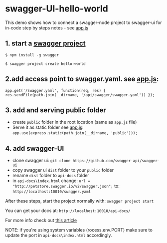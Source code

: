 # swagger-UI-hello-world
This demo shows how to connect a swagger-node project to swagger-ui
for in-code step by steps notes - see [app.js](https://github.com/Webiks/swagger-UI-hello-world\app.js)

## 1. start a [swagger project](https://www.npmjs.com/package/swagger)
`$ npm install -g swagger`

`$ swagger project create hello-world`


## 2.add access point to swagger.yaml. see [app.js](https://github.com/Webiks/swagger-UI-hello-world\app):
`
app.get('/swagger.yaml', function(req, res) {
    res.sendFile(path.join(__dirname, '/api/swagger/swagger.yaml'))
});
`
## 3. add and serving public folder
* create `public` folder in the root location (same as `app.js` file)
* Serve it as static folder see [app.js](https://github.com/Webiks/swagger-UI-hello-world\app):
`
app.use(express.static(path.join(__dirname, 'public')));
`
## 4. add swagger-UI

* clone swagger ui: `git clone https://github.com/swagger-api/swagger-ui`
* copy swagger ui `dist` folder to your `public` folder
* rename `dist` folder to `api-docs` folder
* in `api-docs\index.html` change:
`url = "http://petstore.swagger.io/v2/swagger.json";`
to:
`http://localhost:10010/swagger.yaml`


After these steps, start the project normally with:
`swagger project start`

You can get your docs at: `http://localhost:10010/api-docs/`

For more info check out [this article](http://mherman.org/blog/2016/05/26/swagger-and-nodejs/#.WUeECH6GM8p)

NOTE: if you're using system variables (rocess.env.PORT) make sure to update
the port in `api-docs\index.html` accordingly.